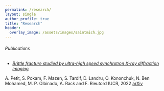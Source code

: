 ```yaml
---
permalink: /research/
layout: single
author_profile: true
title: "Research"
header:
  overlay_image: /assets/images/saintmich.jpg
---
```



###### Publications

- [*Brittle fracture studied by ultra-high speed synchrotron X-ray diffraction imaging*](https://journals.iucr.org/j/issues/2022/04/00/vb5040/index.html)

A. Petit, S. Pokam, F. Mazen, S. Tardif, D. Landru, O. Kononchuk, N. Ben Mohamed, M. P. Olbinado, A. Rack and F. Rieutord
  IUCR, 2022 
  [arXiv](https://arxiv.org/abs/2204.05683)
